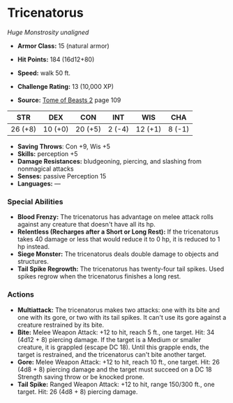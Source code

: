 # Tricenatorus

*Huge* *Monstrosity* *unaligned*

- **Armor Class:** 15 (natural armor)
- **Hit Points:** 184 (16d12+80)
- **Speed:** walk 50 ft.

- **Challenge Rating:** 13 (10,000 XP)
- **Source:** [Tome of Beasts 2](https://koboldpress.com/kpstore/product/tome-of-beasts-2-for-5th-edition) page 109

| STR | DEX | CON | INT | WIS | CHA |
| --- | --- | --- | --- | --- | --- |
| 26 (+8) | 10 (+0) | 20 (+5) | 2 (-4) | 12 (+1) | 8 (-1) |

- **Saving Throws**: Con +9, Wis +5
- **Skills:** perception +5
- **Damage Resistances:** bludgeoning, piercing, and slashing from nonmagical attacks
- **Senses:** passive Perception 15
- **Languages:** —

### Special Abilities

- **Blood Frenzy:** The tricenatorus has advantage on melee attack rolls against any creature that doesn't have all its hp.
- **Relentless (Recharges after a Short or Long Rest):** If the tricenatorus takes 40 damage or less that would reduce it to 0 hp, it is reduced to 1 hp instead.
- **Siege Monster:** The tricenatorus deals double damage to objects and structures.
- **Tail Spike Regrowth:** The tricenatorus has twenty-four tail spikes. Used spikes regrow when the tricenatorus finishes a long rest.

### Actions

- **Multiattack:** The tricenatorus makes two attacks: one with its bite and one with its gore, or two with its tail spikes. It can't use its gore against a creature restrained by its bite.
- **Bite:** Melee Weapon Attack: +12 to hit, reach 5 ft., one target. Hit: 34 (4d12 + 8) piercing damage. If the target is a Medium or smaller creature, it is grappled (escape DC 18). Until this grapple ends, the target is restrained, and the tricenatorus can't bite another target.
- **Gore:** Melee Weapon Attack: +12 to hit, reach 10 ft., one target. Hit: 26 (4d8 + 8) piercing damage and the target must succeed on a DC 18 Strength saving throw or be knocked prone.
- **Tail Spike:** Ranged Weapon Attack: +12 to hit, range 150/300 ft., one target. Hit: 26 (4d8 + 8) piercing damage.


